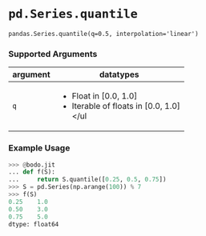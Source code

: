 # `pd.Series.quantile`

`pandas.Series.quantile(q=0.5, interpolation='linear')`

### Supported Arguments

| argument | datatypes |
|-----------------------------|--------------------------------------------------------------------------------------|
| `q` | <ul><li> Float in [0.0, 1.0] </li><li> Iterable of floats in [0.0, 1.0] </li>\</ul |

### Example Usage

```py
>>> @bodo.jit
... def f(S):
...     return S.quantile([0.25, 0.5, 0.75])
>>> S = pd.Series(np.arange(100)) % 7
>>> f(S)
0.25    1.0
0.50    3.0
0.75    5.0
dtype: float64
```
